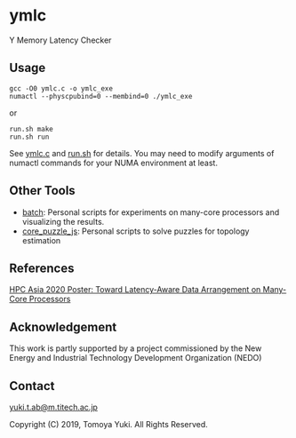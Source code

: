 # ymlc

Y Memory Latency Checker

## Usage

```
gcc -O0 ymlc.c -o ymlc_exe
numactl --physcpubind=0 --membind=0 ./ymlc_exe
```
or
```
run.sh make
run.sh run
```

See [ymlc.c](/ymlc.c) and [run.sh](/run.sh) for details.
You may need to modify arguments of numactl commands for your NUMA environment at least.

## Other Tools

- [batch](/batch/): Personal scripts for experiments on many-core processors and visualizing the results.
- [core_puzzle_js](/core_puzzle_js/): Personal scripts to solve puzzles for topology estimation

## References

[HPC Asia 2020 Poster: Toward Latency-Aware Data Arrangement on Many-Core Processors](http://sighpc.ipsj.or.jp/HPCAsia2020/program.html)

## Acknowledgement

This work is partly supported by a project commissioned by the New Energy and Industrial Technology Development Organization (NEDO)

## Contact

yuki.t.ab@m.titech.ac.jp

Copyright (C) 2019, Tomoya Yuki. All Rights Reserved.
